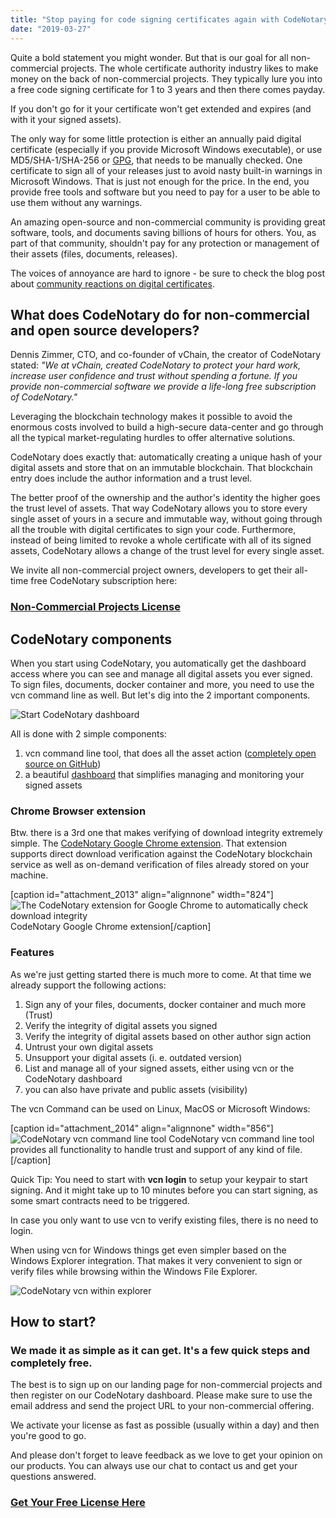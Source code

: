 ```yaml
---
title: "Stop paying for code signing certificates again with CodeNotary"
date: "2019-03-27"
---
```


Quite a bold statement you might wonder. But that is our goal for all non-commercial projects. The whole certificate authority industry likes to make money on the back of non-commercial projects. They typically lure you into a free code signing certificate for 1 to 3 years and then there comes payday.

If you don't go for it your certificate won't get extended and expires (and with it your signed assets).

The only way for some little protection is either an annually paid digital certificate (especially if you provide Microsoft Windows executable), or use MD5/SHA-1/SHA-256 or [GPG](https://www.gnupg.org/), that needs to be manually checked. One certificate to sign all of your releases just to avoid nasty built-in warnings in Microsoft Windows. That is just not enough for the price. In the end, you provide free tools and software but you need to pay for a user to be able to use them without any warnings.

An amazing open-source and non-commercial community is providing great software, tools, and documents saving billions of hours for others. You, as part of that community, shouldn't pay for any protection or management of their assets (files, documents, releases).

The voices of annoyance are hard to ignore - be sure to check the blog post about [community reactions on digital certificates](http://www.vchain.us/developers-unite-against-the-expensive-and-cumbersome-digital-code-signing-certificates/).

## What does CodeNotary do for non-commercial and open source developers?

Dennis Zimmer, CTO, and co-founder of vChain, the creator of CodeNotary stated: _"We at vChain, created CodeNotary to protect your hard work, increase user confidence and trust without spending a fortune. If you provide non-commercial software we provide a life-long free subscription of CodeNotary."_

Leveraging the blockchain technology makes it possible to avoid the enormous costs involved to build a high-secure data-center and go through all the typical market-regulating hurdles to offer alternative solutions.

CodeNotary does exactly that: automatically creating a unique hash of your digital assets and store that on an immutable blockchain. That blockchain entry does include the author information and a trust level.

The better proof of the ownership and the author's identity the higher goes the trust level of assets. That way CodeNotary allows you to store every single asset of yours in a secure and immutable way, without going through all the trouble with digital certificates to sign your code. Furthermore, instead of being limited to revoke a whole certificate with all of its signed assets, CodeNotary allows a change of the trust level for every single asset.

We invite all non-commercial project owners, developers to get their all-time free CodeNotary subscription here:

### [Non-Commercial Projects License](http://www.codenotary.io/codenotary-for-non-commercial-projects/)

## CodeNotary components

When you start using CodeNotary, you automatically get the dashboard access where you can see and manage all digital assets you ever signed. To sign files, documents, docker container and more, you need to use the vcn command line as well. But let's dig into the 2 important components.

![Start CodeNotary dashboard](/images/blog/dashboard_vchain-1024x226.png)

All is done with 2 simple components:

1. vcn command line tool, that does all the asset action ([completely open source on GitHub](https://github.com/vchain-us/vcn))
2. a beautiful [dashboard](https://dashboard.codenotary.io) that simplifies managing and monitoring your signed assets

### Chrome Browser extension

Btw. there is a 3rd one that makes verifying of download integrity extremely simple. The [CodeNotary Google Chrome extension](https://chrome.google.com/webstore/detail/vchain-codenotary-downloa/mnloemedehacppeggbipipjlphdjpjcb?hl=en). That extension supports direct download verification against the CodeNotary blockchain service as well as on-demand verification of files already stored on your machine.

\[caption id="attachment\_2013" align="alignnone" width="824"\]![The CodeNotary extension for Google Chrome to automatically check download integrity](/images/blog/codenotary_browser_extension.png) CodeNotary Google Chrome extension\[/caption\]

### Features

As we're just getting started there is much more to come. At that time we already support the following actions:

1. Sign any of your files, documents, docker container and much more (Trust)
2. Verify the integrity of digital assets you signed
3. Verify the integrity of digital assets based on other author sign action
4. Untrust your own digital assets
5. Unsupport your digital assets (i. e. outdated version)
6. List and manage all of your signed assets, either using vcn or the CodeNotary dashboard
7. you can also have private and public assets (visibility)

The vcn Command can be used on Linux, MacOS or Microsoft Windows:

\[caption id="attachment\_2014" align="alignnone" width="856"\]![CodeNotary vcn command line tool](/images/blog/vcnhelp.png) CodeNotary vcn command line tool provides all functionality to handle trust and support of any kind of file.\[/caption\]

Quick Tip: You need to start with **vcn login** to setup your keypair to start signing. And it might take up to 10 minutes before you can start signing, as some smart contracts need to be triggered.

In case you only want to use vcn to verify existing files, there is no need to login.

When using vcn for Windows things get even simpler based on the Windows Explorer integration. That makes it very convenient to sign or verify files while browsing within the Windows File Explorer.

![CodeNotary vcn within explorer](/images/blog/windows_explorer.png)

## How to start?

### We made it as simple as it can get. It's a few quick steps and completely free.

The best is to sign up on our landing page for non-commercial projects and then register on our CodeNotary dashboard. Please make sure to use the email address and send the project URL to your non-commercial offering.

We activate your license as fast as possible (usually within a day) and then you're good to go.

And please don't forget to leave feedback as we love to get your opinion on our products. You can always use our chat to contact us and get your questions answered.

### [Get Your Free License Here](https://www.codenotary.io/codenotary-for-non-commercial-projects/)
